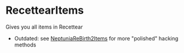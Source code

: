 # RecettearItems
Gives you all items in Recettear

* Outdated: see [NeptuniaReBirth2Items](https://github.com/SkipperGames/NeptuniaReBirth2Items/) for more "polished" hacking methods
